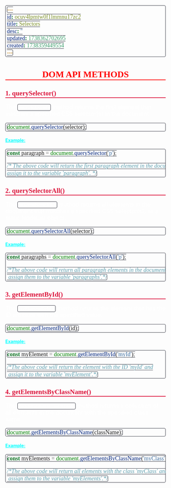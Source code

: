 ```yaml
---
id: ocuv4lpmtw0f1lmmnu17zc2
title: Selectors
desc: ''
updated: 1738362702695
created: 1738359449554
---
```


<!--#region styles-->
<style>
    * {
        font-size: 18px;
    }
    h1 {
        color: red;
        font-weight: bold;
        border-bottom: 2px solid red;
        font-family: 'Algerian';
        text-align: center;
        font-size: 2em;
    }
    h2 {
        color: crimson;
        font-weight: bold;
        font-family: 'Algerian';
        border-bottom: 2px solid crimson;
        font-size: 1.5em;
    }
    h3 {
        color: rgb(255, 0, 127);
        font-weight: bold;
        text-decoration: underline;
        font-size: 1.2em;
        font-size: 1.2em;
    }
    h4 {
        color: rgb(0, 255, 255);
        font-weight: bold;
        text-decoration: underline;
        font-size: 1em;
    }
    h5 {
        color: darkblue;
        font-weight: bold;
        font-style: italic;
        font-size: 0.9em;
    }
    code {
        font-family: 'Cascadia Code';
        border: 1px solid #282a36;
        border-radius: 4px;
        padding: 1px 4px;
    }
    pre {
        font-family: 'Cascadia Code';
        border: 1px solid #282a36;
        border-radius: 4px;
        padding: 1px 4px;
    }
    p {
        font-style: 'Cascadia Code';
        color: white;
    }
    li {
        margin-bottom: 10px;
        font-style: italic;
        font-weight: bold;
        color: orange;
    }
    ul {
        margin-bottom: 10px;
        font-style: italic;
        font-weight: bold;
        color: orange;
    }
    b {
        font-weight: bold;
        color: rgb(255, 0, 0);
    }
    u {
        text-decoration: underline;
        font-weight: bold;
        font-style: italic;
    }
    a {
        color: #98c379;
        text-decoration: none;
    }
    a:hover {
        text-decoration: underline;
    }
    i {
        font-style: italic;
        color: yellow;
    }
    blockquote {
        background: rgba(255, 0, 127, 0.1); /* Light pink background */
        border-left: 5px solid rgb(255, 0, 127); /* Bold pink left border */
        padding: 10px 15px;
        margin: 10px 0;
        font-style: italic;
        font-weight: bold;
        color: white;
    }
</style>
<!--#endregion-->

# DOM API METHODS

## 1. querySelector()

The `querySelector()` method returns the first element that matches a specified CSS selector(s) in the document.

```js
document.querySelector(selector);
```

#### Example:

```js
const paragraph = document.querySelector('p');

/* The above code will return the first paragraph element in the document and 
assign it to the variable 'paragraph'. */
```

## 2. querySelectorAll()

The `querySelectorAll()` method returns all elements in the document that matches a specified CSS selector(s), as a static NodeList object.

```js
document.querySelectorAll(selector);
```

#### Example:

```js
const paragraphs = document.querySelectorAll('p');

/*The above code will return all paragraph elements in the document and
 assign them to the variable 'paragraphs'.*/
```

## 3. getElementById()

The `getElementById()` method returns the element that has the ID attribute with the specified value.

```js
document.getElementById(id);
```

#### Example:

```js
const myElement = document.getElementById('myId');

/*The above code will return the element with the ID 'myId' and
 assign it to the variable 'myElement'.*/
```

## 4. getElementsByClassName()

The `getElementsByClassName()` method returns a collection of all elements in the document with the specified class name.

```js
document.getElementsByClassName(className);
```

#### Example:

```js
const myElements = document.getElementsByClassName('myClass');

/*The above code will return all elements with the class 'myClass' and
 assign them to the variable 'myElements'.*/
```
